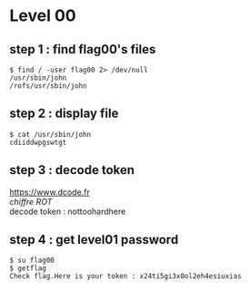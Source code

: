 # Level 00

## step 1 : find flag00's files
```
$ find / -user flag00 2> /dev/null
/usr/sbin/john
/rofs/usr/sbin/john
```

## step 2 : display file
```
$ cat /usr/sbin/john
cdiiddwpgswtgt
```

## step 3 : decode token
https://www.dcode.fr \
*chiffre ROT*\
decode token : nottoohardhere

## step 4 : get level01 password
```
$ su flag00
$ getflag
Check flag.Here is your token : x24ti5gi3x0ol2eh4esiuxias
```
